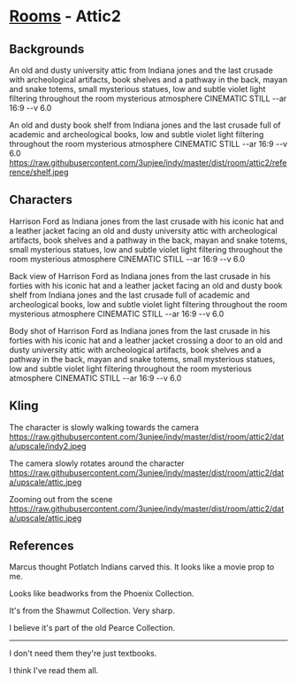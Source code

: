 # [Rooms](../room.md) - Attic2

## Backgrounds

An old and dusty university attic from Indiana jones and the last crusade with archeological artifacts, book shelves and a pathway in the back, mayan and snake totems, small mysterious statues, low and subtle violet light filtering throughout the room mysterious atmosphere CINEMATIC STILL --ar 16:9 --v 6.0

An old and dusty book shelf from Indiana jones and the last crusade full of academic and archeological books, low and subtle violet light filtering throughout the room mysterious atmosphere CINEMATIC STILL --ar 16:9 --v 6.0 https://raw.githubusercontent.com/3unjee/indy/master/dist/room/attic2/reference/shelf.jpeg

## Characters

Harrison Ford as Indiana jones from the last crusade with his iconic hat and a leather jacket facing an old and dusty university attic with archeological artifacts, book shelves and a pathway in the back, mayan and snake totems, small mysterious statues, low and subtle violet light filtering throughout the room mysterious atmosphere CINEMATIC STILL --ar 16:9 --v 6.0

Back view of Harrison Ford as Indiana jones from the last crusade in his forties with his iconic hat and a leather jacket facing an old and dusty book shelf from Indiana jones and the last crusade full of academic and archeological books, low and subtle violet light filtering throughout the room mysterious atmosphere CINEMATIC STILL --ar 16:9 --v 6.0

Body shot of Harrison Ford as Indiana jones from the last crusade in his forties with his iconic hat and a leather jacket crossing a door to an old and dusty university attic with archeological artifacts, book shelves and a pathway in the back, mayan and snake totems, small mysterious statues, low and subtle violet light filtering throughout the room mysterious atmosphere CINEMATIC STILL --ar 16:9 --v 6.0

## Kling

The character is slowly walking towards the camera
https://raw.githubusercontent.com/3unjee/indy/master/dist/room/attic2/data/upscale/indy2.jpeg

The camera slowly rotates around the character
https://raw.githubusercontent.com/3unjee/indy/master/dist/room/attic2/data/upscale/attic.jpeg

Zooming out from the scene
https://raw.githubusercontent.com/3unjee/indy/master/dist/room/attic2/data/upscale/attic.jpeg

## References

Marcus thought Potlatch Indians carved this. It looks like a movie prop to me.

Looks like beadworks from the Phoenix Collection.

It's from the Shawmut Collection. Very sharp.

I believe it's part of the old Pearce Collection.

---

I don't need them they're just textbooks.

I think I've read them all.
